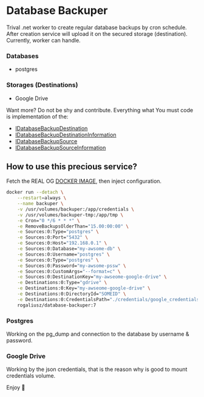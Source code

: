 # Database Backuper

Trival .net worker to create regular database backups by cron schedule. After creation service will upload it on the secured storage (destination).  
Currently, worker can handle.

### Databases
- postgres

### Storages (Destinations)
- Google Drive

Want more? Do not be shy and contribute. Everything what You must code is implementation of the: 
- [IDatabaseBackupDestination](https://github.com/don-flamingo/database-backuper/blob/main/src/DatabaseBackuper.Destinations/IDatabaseBackupDestination.cs)
- [IDatabaseBackupDestinationInformation](https://github.com/don-flamingo/database-backuper/blob/main/src/DatabaseBackuper.Destinations/IDatabaseBackupDestinationInformation.cs)
- [IDatabaseBackupSource](https://github.com/don-flamingo/database-backuper/blob/main/src/DatabaseBackuper.Sources/IDatabaseBackupSource.cs)
- [IDatabaseBackupSourceInformation](https://github.com/don-flamingo/database-backuper/blob/main/src/DatabaseBackuper.Sources/IDatabaseBackupSourceInformation.cs)

## How to use this precious service? 

Fetch the REAL OG [DOCKER IMAGE](https://hub.docker.com/repository/docker/rogaliusz/database-backuper/general), then inject configuration.

```bash
docker run --detach \
    --restart=always \
    --name backuper \
    -v /usr/volumes/backuper:/app/credentials \
    -v /usr/volumes/backuper-tmp:/app/tmp \
    -e Cron="0 */6 * * *" \
    -e RemoveBackupsOlderThan="15.00:00:00" \
    -e Sources:0:Type="postgres" \
    -e Sources:0:Port="5432" \
    -e Sources:0:Host="192.168.0.1" \
    -e Sources:0:Database="my-awsome-db" \
    -e Sources:0:Username="postgres" \
    -e Sources:0:Type="postgres" \
    -e Sources:0:Password="my-awsome-pssw" \
    -e Sources:0:CustomArgs="--format=c" \
    -e Sources:0:DestinationKey="my-awseome-google-drive" \
    -e Destinations:0:Type="gdrive" \
    -e Destinations:0:Key="my-awseome-google-drive" \
    -e Destinations:0:DirectoryId="SOMEID" \
    -e Destinations:0:CredentialsPath="./credentials/google_credentials.json" \
    rogaliusz/database-backuper:7
```

### Postgres
Working on the pg_dump and connection to the database by username & password.

### Google Drive
Working by the json credentials, that is the reason why is good to mount credentials volume.

Enjoy :flamingo:
